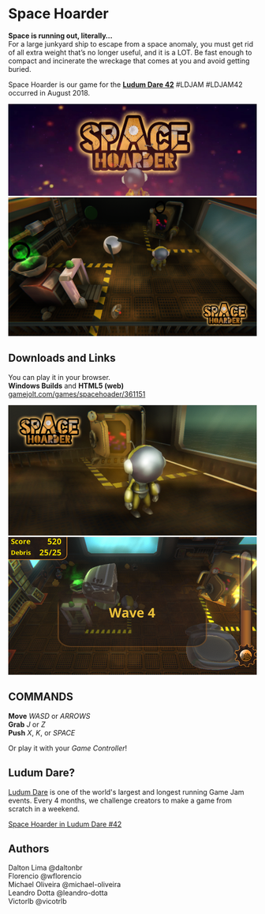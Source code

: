 # Space Hoarder

**Space is running out, literally…**  
For a large junkyard ship to escape from a space anomaly, you must get rid of all extra weight that’s no longer useful, and it is a LOT. Be fast enough to compact and incinerate the wreckage that comes at you and avoid getting buried.

Space Hoarder is our game for the [**Ludum Dare 42**](https://ldjam.com/events/ludum-dare/42) #LDJAM #LDJAM42 occurred in August 2018.

![Space Hoarder Intro Image](./marketingMaterial/spaceHoarder1.jpg)  
![Space Hoarder Promo Image](./marketingMaterial/spaceHoarder2.png)  

## Downloads and Links

You can play it in your browser.  
**Windows Builds**  and **HTML5 (web)** [gamejolt.com/games/spacehoader/361151](https://gamejolt.com/games/spacehoader/361151)

![Space Hoarder Promo Image](./marketingMaterial/spaceHoarder3.png)  
![Space Hoarder Waves](./marketingMaterial/spaceHoarder4.png)  

## COMMANDS

**Move** *WASD* or *ARROWS*  
**Grab** *J* or *Z*  
**Push** *X*, *K*, or *SPACE*  

Or play it with your *Game Controller*!



## Ludum Dare?

[Ludum Dare](https://ldjam.com) is one of the world's largest and longest running Game Jam events. Every 4 months, we challenge creators to make a game from scratch in a weekend.

[Space Hoarder in Ludum Dare #42](https://ldjam.com/events/ludum-dare/42/space-hoarder)

## Authors

Dalton Lima @daltonbr  
Florencio @wflorencio  
Michael Oliveira @michael-oliveira  
Leandro Dotta @leandro-dotta  
Victorlb @vicotrlb  